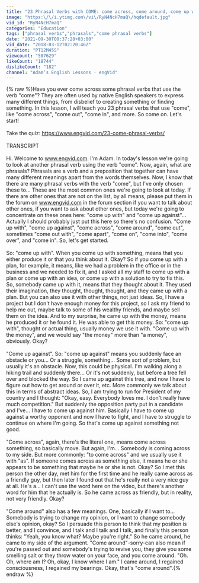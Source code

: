 ```yaml
---
title: "23 Phrasal Verbs with COME: come across, come around, come up with..."
image: "https:\/\/i.ytimg.com\/vi\/RyN4NcH7maQ\/hqdefault.jpg"
vid_id: "RyN4NcH7maQ"
categories: "Education"
tags: ["phrasal verbs","phrasals","come phrasal verbs"]
date: "2021-09-30T00:37:28+03:00"
vid_date: "2018-03-12T02:20:46Z"
duration: "PT12M45S"
viewcount: "507629"
likeCount: "18744"
dislikeCount: "182"
channel: "Adam’s English Lessons · engVid"
---
```

{% raw %}Have you ever come across some phrasal verbs that use the verb &quot;come&quot;? They are often used by native English speakers to express many different things, from disbelief to creating something or finding something. In this lesson, I will teach you 23 phrasal verbs that use &quot;come&quot;, like &quot;come across&quot;, &quot;come out&quot;, &quot;come in&quot;, and more. So come on. Let's start!<br /><br />Take the quiz: <a rel="nofollow" target="blank" href="https://www.engvid.com/23-come-phrasal-verbs/">https://www.engvid.com/23-come-phrasal-verbs/</a><br /><br />TRANSCRIPT<br /><br />Hi. Welcome to www.engvid.com. I'm Adam. In today's lesson we're going to look at another phrasal verb using the verb &quot;come&quot;. Now, again, what are phrasals? Phrasals are a verb and a preposition that together can have many different meanings apart from the words themselves. Now, I know that there are many phrasal verbs with the verb &quot;come&quot;, but I've only chosen these to... These are the most common ones we're going to look at today. If there are other ones that are not on the list, by all means, please put them in the forum on www.engvid.com in the forum section if you want to talk about other ones, if you want to ask about other ones, but today we're going to concentrate on these ones here: &quot;come up with&quot; and &quot;come up against&quot;... Actually I should probably just put this here so there's no confusion. &quot;Come up with&quot;, &quot;come up against&quot;, &quot;come across&quot;, &quot;come around&quot;, &quot;come out&quot;, sometimes &quot;come out with&quot;, &quot;come apart&quot;, &quot;come on&quot;, &quot;come into&quot;, &quot;come over&quot;, and &quot;come in&quot;. So, let's get started.<br /><br />So: &quot;come up with&quot;. When you come up with something, means that you either produce it or that you think about it. Okay? So if you come up with a plan, for example, it means, like we had a problem in the office or in the business and we needed to fix it, and I asked all my staff to come up with a plan or come up with an idea, or come up with a solution to try to fix this. So, somebody came up with it, means that they thought about it. They used their imagination, they thought, thought, thought, and they came up with a plan. But you can also use it with other things, not just ideas. So, I have a project but I don't have enough money for this project, so I ask my friend to help me out, maybe talk to some of his wealthy friends, and maybe sell them on the idea. And to my surprise, he came up with the money, means he produced it or he found it. He was able to get this money. So: &quot;come up with&quot;, thought or actual thing, usually money we use it with. &quot;Come up with the money&quot;, and we would say &quot;the money&quot; more than &quot;a money&quot;, obviously. Okay?<br /><br />&quot;Come up against&quot;. So: &quot;come up against&quot; means you suddenly face an obstacle or you... Or a struggle, something... Some sort of problem, but usually it's an obstacle. Now, this could be physical. I'm walking along a hiking trail and suddenly there... Or it's not suddenly, but before a tree fell over and blocked the way. So I came up against this tree, and now I have to figure out how to get around or over it, etc. More commonly we talk about this in terms of abstract ideas. So, I am trying to run for President of my country and I thought: &quot;Okay, easy. Everybody loves me. I don't really have much competition.&quot; But suddenly the opposition party put in a candidate and I've... I have to come up against him. Basically I have to come up against a worthy opponent and now I have to fight, and I have to struggle to continue on where I'm going. So that's come up against something not good.<br /><br />&quot;Come across&quot;, again, there's the literal one, means come across something, so basically move. But again, I'm... Somebody is coming across to my side. But more commonly: &quot;to come across&quot; and we usually use it with &quot;as&quot;. If someone comes across as something else, it means he or she appears to be something that maybe he or she is not. Okay? So I met this person the other day, met him for the first time and he really came across as a friendly guy, but then later I found out that he's really not a very nice guy at all. He's a... I can't use the word here on the video, but there's another word for him that he actually is. So he came across as friendly, but in reality, not very friendly. Okay?<br /><br />&quot;Come around&quot; also has a few meanings. One, basically if I want to... Somebody is trying to change my opinion, or I want to change somebody else's opinion, okay? So I persuade this person to think that my position is better, and I convince, and I talk and I talk and I talk, and finally this person thinks: &quot;Yeah, you know what? Maybe you're right.&quot; So he came around, he came to my side of the argument. &quot;Come around&quot;-sorry-can also mean if you're passed out and somebody's trying to revive you, they give you some smelling salt or they throw water on your face, and you come around. &quot;Oh. Oh, where am I? Oh, okay, I know where I am.&quot; I came around, I regained consciousness, I regained my bearings. Okay, that's &quot;come around&quot;.{% endraw %}

